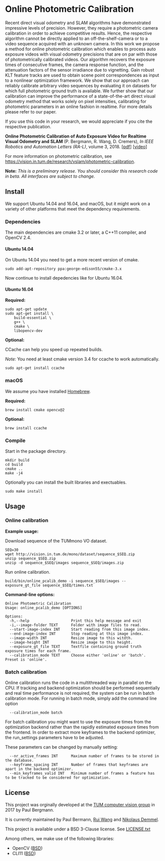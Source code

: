 # Online Photometric Calibration

Recent direct visual odometry and SLAM algorithms have demonstrated
impressive levels of precision. However, they require a photometric
camera calibration in order to achieve competitive results. Hence, the
respective algorithm cannot be directly applied to an
off-the-shelf-camera or to a video sequence acquired with an unknown
camera. In this work we propose a method for online photometric
calibration which enables to process auto exposure videos with visual
odometry precisions that are on par with those of photometrically
calibrated videos. Our algorithm recovers the exposure times of
consecutive frames, the camera response function, and the attenuation
factors of the sensor irradiance due to vignetting. Gain robust KLT
feature tracks are used to obtain scene point correspondences as input
to a nonlinear optimization framework. We show that our approach can
reliably calibrate arbitrary video sequences by evaluating it on
datasets for which full photometric ground truth is available. We
further show that our calibration can improve the performance of a
state-of-the-art direct visual odometry method that works solely on
pixel intensities, calibrating for photometric parameters in an online
fashion in realtime. For more details please refer to our paper.

If you use this code in your research, we would appreciate if you cite
the respective publication.

**Online Photometric Calibration of Auto Exposure Video for Realtime Visual Odometry and SLAM**
(P. Bergmann, R. Wang, D. Cremers),
*In IEEE Robotics and Automation Letters (RA-L)*, volume 3, 2018.
[[pdf](https://vision.in.tum.de/_media/spezial/bib/bergmann17calibration.pdf)]
[[video](https://youtu.be/nQHMG0c6Iew)]

For more information on photometric calibration, see
https://vision.in.tum.de/research/vslam/photometric-calibration.

**Note:** *This is a preliminary release. You should consider this
research code in beta. All interfaces are subject to change.*

## Install

We support Ubuntu 14.04 and 16.04, and macOS, but it might work on a
variety of other platforms that meet the dependency requirements.

### Dependencies

The main dependencies are cmake 3.2 or later, a C++11 compiler, and
OpenCV 2.4.

#### Ubuntu 14.04

On Ubuntu 14.04 you need to get a more recent version of cmake.

```
sudo add-apt-repository ppa:george-edison55/cmake-3.x
```

Now continue to install depedencies like for Ubuntu 16.04.

#### Ubuntu 16.04

**Required:**

```
sudo apt-get update
sudo apt-get install \
    build-essential \
    g++ \
    cmake \
    libopencv-dev
```

**Optional:**

CCache can help you speed up repeated builds.

*Note:* You need at least cmake version 3.4 for ccache to work
 automatically.

```
sudo apt-get install ccache
```

### macOS

We assume you have installed [Homebrew](https://brew.sh).


**Required:**

```
brew install cmake opencv@2
```

**Optional:**

```
brew install ccache
```

### Compile

Start in the package directory.

```
mkdir build
cd build
cmake ..
make -j4
```

Optionally you can install the built libraries and exectuables.

```
sudo make install
```


## Usage

### Online calibration

**Example usage:**

Download sequence of the TUMmono VO dataset.

```
SEQ=30
wget http://vision.in.tum.de/mono/dataset/sequence_$SEQ.zip
unzip sequence_$SEQ.zip
unzip -d sequence_$SEQ/images sequence_$SEQ/images.zip
```

Run online calibration.

```
build/bin/online_pcalib_demo -i sequence_$SEQ/images --exposure_gt_file sequence_$SEQ/times.txt
```

**Command-line options:**

```
Online Photometric Calibration
Usage: online_pcalib_demo [OPTIONS]

Options:
  -h,--help                   Print this help message and exit
  -i,--image-folder TEXT      Folder with image files to read.
  --start-image-index INT     Start reading from this image index.
  --end-image-index INT       Stop reading at this image index.
  --image-width INT           Resize image to this witdth.
  --image-height INT          Resize image to this height.
  --exposure_gt_file TEXT     Textfile containing ground truth exposure times for each frame.
  --calibration_mode TEXT     Choose either 'online' or 'batch'. Preset is 'online'.
```

### Batch calibration

Online calibration runs the code in a multithreaded way in parallel on the CPU.
If tracking and backend optimization should be performed sequentially and real time 
performance is not required, the system can be run in batch calibration mode.
For running in batch mode, simply add the command line option

```
  --calibration_mode batch
```

For batch calibration you might want to use the exposure times from the optimization
backend rather than the rapidly estimated exposure times from the frontend. In order 
to extract more keyframes to the backend optimizer, the run_settings parameters have to
be adjusted.

These parameters can be changed by manually setting:

```
  --nr_active_frames INT      Maximum number of frames to be stored in the database.
  --keyframe_spacing INT      Number of frames that keyframes are apart in the backend optimizer.
  --min_keyframes_valid INT   Minimum number of frames a feature has to be tracked to be considered for optimization.
```

## License

This project was orginally developed at the [TUM computer vision
group](https://vision.in.tum.de) in 2017 by Paul Bergmann.

It is currently maintained by Paul Bermann,
[Rui Wang](https://vision.in.tum.de/members/wangr) and
[Nikolaus Demmel](https://vision.in.tum.de/members/demmeln).

This project is available under a BSD 3-Clause license.
See [LICENSE.txt](LICENSE.txt)

Among others, we make use of the following libraries:

 * OpenCV ([BSD](https://opencv.org/license.html))
 * CLI11 ([BSD](https://github.com/CLIUtils/CLI11/blob/master/LICENSE))



